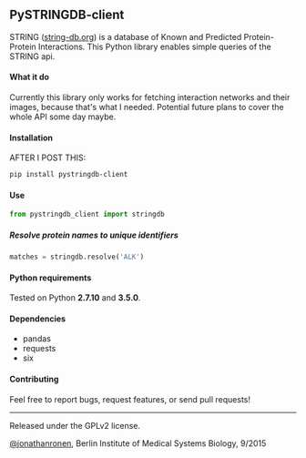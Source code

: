 ## PySTRINGDB-client
STRING ([string-db.org](http://string-db.org/)) is a database of Known and Predicted Protein-Protein Interactions. This Python library enables simple queries of the STRING api.

#### What it do
Currently this library only works for fetching interaction networks and their images, because that's what I needed. Potential future plans to cover the whole API some day maybe.

#### Installation
AFTER I POST THIS:

```bash
pip install pystringdb-client
```

#### Use
```python
from pystringdb_client import stringdb
```

##### Resolve protein names to unique identifiers
```python
matches = stringdb.resolve('ALK')
```

#### Python requirements
Tested on Python **2.7.10** and **3.5.0**.

#### Dependencies
  - pandas
  - requests
  - six

#### Contributing
Feel free to report bugs, request features, or send pull requests!

-------------------
Released under the GPLv2 license.

[@jonathanronen](https://github.com/jonathanronen), Berlin Institute of Medical Systems Biology, 9/2015